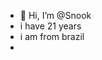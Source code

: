 - 👋 Hi, I’m @Snook
- i have 21 years
- i am from brazil
- 

<!---
Snook085/Snook085 is a ✨ special ✨ repository because its `README.md` (this file) appears on your GitHub profile.
You can click the Preview link to take a look at your changes.
--->
